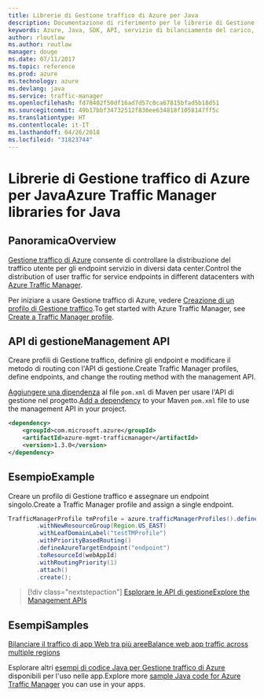 ```yaml
---
title: Librerie di Gestione traffico di Azure per Java
description: Documentazione di riferimento per le librerie di Gestione traffico per Java
keywords: Azure, Java, SDK, API, servizio di bilanciamento del carico, distribuzione del carico, rete, Gestione traffico
author: rloutlaw
ms.author: routlaw
manager: douge
ms.date: 07/11/2017
ms.topic: reference
ms.prod: azure
ms.technology: azure
ms.devlang: java
ms.service: traffic-manager
ms.openlocfilehash: fd78402f50df16ad7d57c0ca67815bfad5b18d51
ms.sourcegitcommit: 49b17bbf34732512f836ee634818f1058147ff5c
ms.translationtype: HT
ms.contentlocale: it-IT
ms.lasthandoff: 04/26/2018
ms.locfileid: "31823744"
---
```

# <a name="azure-traffic-manager-libraries-for-java"></a><span data-ttu-id="90a66-104">Librerie di Gestione traffico di Azure per Java</span><span class="sxs-lookup"><span data-stu-id="90a66-104">Azure Traffic Manager libraries for Java</span></span>

## <a name="overview"></a><span data-ttu-id="90a66-105">Panoramica</span><span class="sxs-lookup"><span data-stu-id="90a66-105">Overview</span></span>

<span data-ttu-id="90a66-106">[Gestione traffico di Azure](/azure/traffic-manager/traffic-manager-overview) consente di controllare la distribuzione del traffico utente per gli endpoint servizio in diversi data center.</span><span class="sxs-lookup"><span data-stu-id="90a66-106">Control the distribution of user traffic for service endpoints in different datacenters with [Azure Traffic Manager](/azure/traffic-manager/traffic-manager-overview).</span></span>

<span data-ttu-id="90a66-107">Per iniziare a usare Gestione traffico di Azure, vedere [Creazione di un profilo di Gestione traffico](/azure/traffic-manager/traffic-manager-create-profile).</span><span class="sxs-lookup"><span data-stu-id="90a66-107">To get started with Azure Traffic Manager, see [Create a Traffic Manager profile](/azure/traffic-manager/traffic-manager-create-profile).</span></span>

## <a name="management-api"></a><span data-ttu-id="90a66-108">API di gestione</span><span class="sxs-lookup"><span data-stu-id="90a66-108">Management API</span></span>

<span data-ttu-id="90a66-109">Creare profili di Gestione traffico, definire gli endpoint e modificare il metodo di routing con l'API di gestione.</span><span class="sxs-lookup"><span data-stu-id="90a66-109">Create Traffic Manager profiles, define endpoints, and change the routing method with the management API.</span></span> 

<span data-ttu-id="90a66-110">[Aggiungere una dipendenza](https://maven.apache.org/guides/getting-started/index.html#How_do_I_use_external_dependencies) al file `pom.xml` di Maven per usare l'API di gestione nel progetto.</span><span class="sxs-lookup"><span data-stu-id="90a66-110">[Add a dependency](https://maven.apache.org/guides/getting-started/index.html#How_do_I_use_external_dependencies) to your Maven `pom.xml` file to use the management API in your project.</span></span>  

```XML
<dependency>
    <groupId>com.microsoft.azure</groupId>
    <artifactId>azure-mgmt-trafficmanager</artifactId>
    <version>1.3.0</version>
</dependency>
```   

## <a name="example"></a><span data-ttu-id="90a66-111">Esempio</span><span class="sxs-lookup"><span data-stu-id="90a66-111">Example</span></span>

<span data-ttu-id="90a66-112">Creare un profilo di Gestione traffico e assegnare un endpoint singolo.</span><span class="sxs-lookup"><span data-stu-id="90a66-112">Create a Traffic Manager profile and assign a single endpoint.</span></span>

```java
TrafficManagerProfile tmProfile = azure.trafficManagerProfiles().define("testTMProfile")
        .withNewResourceGroup(Region.US_EAST)
        .withLeafDomainLabel("testTMProfile")
        .withPriorityBasedRouting()
        .defineAzureTargetEndpoint("endpoint")
        .toResourceId(webAppId)
        .withRoutingPriority(1)
        .attach()
        .create();
```

> [!div class="nextstepaction"]
> [<span data-ttu-id="90a66-113">Esplorare le API di gestione</span><span class="sxs-lookup"><span data-stu-id="90a66-113">Explore the Management APIs</span></span>](/java/api/overview/azure/trafficmanager/management)

## <a name="samples"></a><span data-ttu-id="90a66-114">Esempi</span><span class="sxs-lookup"><span data-stu-id="90a66-114">Samples</span></span>

[<span data-ttu-id="90a66-115">Bilanciare il traffico di app Web tra più aree</span><span class="sxs-lookup"><span data-stu-id="90a66-115">Balance web app traffic across multiple regions</span></span>](https://github.com/Azure-Samples/traffic-manager-java-manage-profiles)

<span data-ttu-id="90a66-116">Esplorare altri [esempi di codice Java per Gestione traffico di Azure](https://azure.microsoft.com/resources/samples/?platform=java&term=traffic) disponibili per l'uso nelle app.</span><span class="sxs-lookup"><span data-stu-id="90a66-116">Explore more [sample Java code for Azure Traffic Manager](https://azure.microsoft.com/resources/samples/?platform=java&term=traffic) you can use in your apps.</span></span>
